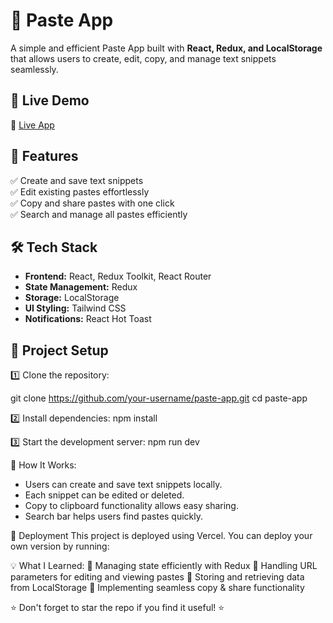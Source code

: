  # 📝 Paste App  

A simple and efficient Paste App built with **React, Redux, and LocalStorage** that allows users to create, edit, copy, and manage text snippets seamlessly.  

## 🚀 Live Demo  
🔗 [Live App](https://paste-app-iota-six.vercel.app)  

## 📌 Features  
✅ Create and save text snippets  
✅ Edit existing pastes effortlessly  
✅ Copy and share pastes with one click  
✅ Search and manage all pastes efficiently  

## 🛠 Tech Stack  
- **Frontend:** React, Redux Toolkit, React Router  
- **State Management:** Redux  
- **Storage:** LocalStorage  
- **UI Styling:** Tailwind CSS  
- **Notifications:** React Hot Toast  

## 📂 Project Setup  

1️⃣ Clone the repository:  

git clone https://github.com/your-username/paste-app.git
cd paste-app

2️⃣ Install dependencies:
 npm install

3️⃣ Start the development server:
 npm run dev


📌 How It Works:
- Users can create and save text snippets locally.
- Each snippet can be edited or deleted.
- Copy to clipboard functionality allows easy sharing.
- Search bar helps users find pastes quickly.


🚀 Deployment
This project is deployed using Vercel. You can deploy your own version by running:
 

 
💡 What I Learned:
📌 Managing state efficiently with Redux
📌 Handling URL parameters for editing and viewing pastes
📌 Storing and retrieving data from LocalStorage
📌 Implementing seamless copy & share functionality

⭐ Don't forget to star the repo if you find it useful! ⭐

 
  

 
